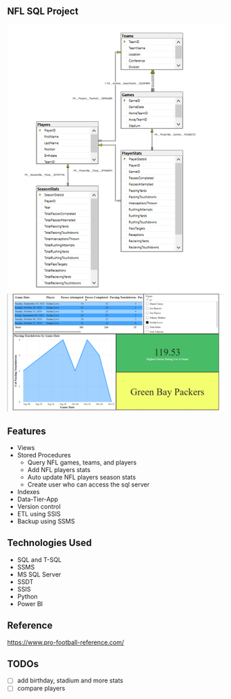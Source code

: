 ## NFL SQL Project
![diagram](https://github.com/tyang146/NFL_SQL_Project/blob/master/DiagramPhoto/1.PNG)
![diagram2](https://github.com/tyang146/NFL_SQL_Project/blob/master/DiagramPhoto/Capture.PNG)
## Features
- Views
- Stored Procedures
  - Query NFL games, teams, and players
  - Add NFL players stats
  - Auto update NFL players season stats
  - Create user who can access the sql server
- Indexes
- Data-Tier-App 
- Version control 
- ETL using SSIS
- Backup using SSMS
## Technologies Used
- SQL and T-SQL
- SSMS
- MS SQL Server
- SSDT
- SSIS
- Python
- Power BI
## Reference
https://www.pro-football-reference.com/
## TODOs
- [ ] add birthday, stadium and more stats
- [ ] compare players
